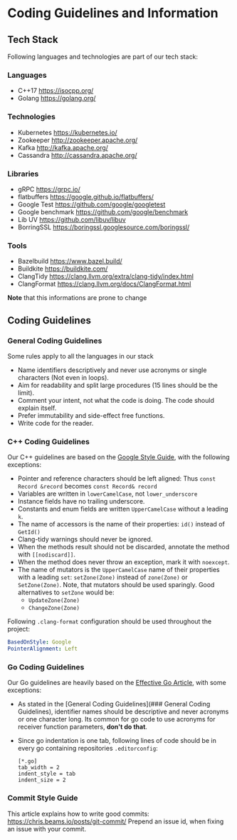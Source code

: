 # Coding Guidelines and Information

## Tech Stack

Following languages and technologies are part of our tech stack:
### Languages
- C++17 https://isocpp.org/
- Golang https://golang.org/
### Technologies
- Kubernetes https://kubernetes.io/
- Zookeeper http://zookeeper.apache.org/
- Kafka http://kafka.apache.org/
- Cassandra http://cassandra.apache.org/
### Libraries
- gRPC https://grpc.io/
- flatbuffers https://google.github.io/flatbuffers/
- Google Test https://github.com/google/googletest
- Google benchmark https://github.com/google/benchmark
- Lib UV https://github.com/libuv/libuv
- BorringSSL https://boringssl.googlesource.com/boringssl/
### Tools
- Bazelbuild https://www.bazel.build/
- Buildkite https://buildkite.com/
- ClangTidy https://clang.llvm.org/extra/clang-tidy/index.html
- ClangFormat https://clang.llvm.org/docs/ClangFormat.html

**Note** that this informations are prone to change 

## Coding Guidelines

### General Coding Guidelines

Some rules apply to all the languages in our stack
 - Name identifiers descriptively and never use acronyms or single characters (Not even in loops).
 - Aim for readability and split large procedures (15 lines should be the limit).
 - Comment your intent, not what the code is doing. The code should explain itself.
 - Prefer immutability and side-effect free functions.
 - Write code for the reader.

### C++ Coding Guidelines

Our C++ guidelines are based on the [Google Style Guide](https://google.github.io/styleguide/cppguide.html),
with the following exceptions:

  - Pointer and reference characters should be left aligned:
    Thus `const Record &record` becomes `const Record& record`
  - Variables are written in `lowerCamelCase`, not `lower_underscore`
  - Instance fields have no trailing underscore.
  - Constants and enum fields are written `UpperCamelCase` without a leading `k`.
  - The name of accessors is the name of their properties: 
      `id()` instead of `GetId()`
  - Clang-tidy warnings should never be ignored. 
  - When the methods result should not be discarded, annotate the method with `[[nodiscard]]`.
  - When the method does never throw an exception, mark it with `noexcept`.
  - The name of mutators is the `UpperCamelCase` name of their properties with a leading `set`:
      `setZone(Zone)` instead of `zone(Zone)` or `SetZone(Zone)`.
    Note, that mutators should be used sparingly. Good alternatives to `setZone` would be:
      - `UpdateZone(Zone)`
      - `ChangeZone(Zone)`  
      
Following `.clang-format` configuration should be used throughout the project:
```yml
BasedOnStyle: Google
PointerAlignment: Left
```

### Go Coding Guidelines

Our Go guidelines are heavily based on the [Effective Go Article](https://golang.org/doc/effective_go.html),
with some exceptions:
  - As stated in the [General Coding Guidelines](### General Coding Guidelines), identifier
    names should be descriptive and never acronyms or one character long. Its common for go
    code to use acronyms for receiver function parameters, **don't do that**.
  - Since go indentation is one tab, following lines of code should be in 
    every go containing repositories `.editorconfig`:
      
      ```editorconfig
      [*.go]
      tab_width = 2
      indent_style = tab
      indent_size = 2
      ```
### Commit Style Guide
This article explains how to write good commits: https://chris.beams.io/posts/git-commit/
Prepend an issue id, when fixing an issue with your commit.
